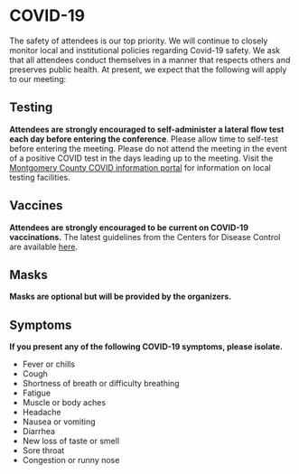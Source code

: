 # COVID-19

The safety of attendees is our top priority.  We will continue to closely monitor local and institutional policies regarding Covid-19 safety. We ask that all attendees conduct themselves in a manner that respects others and preserves public health. At present, we expect that the following will apply to our meeting:  

## Testing 

**Attendees are strongly encouraged to self-administer a lateral flow test each day before entering the conference**. Please allow time to self-test before entering the meeting. Please do not attend the meeting in the event of a positive COVID test in the days leading up to the meeting. Visit the [Montgomery County COVID information portal](https://gcc02.safelinks.protection.outlook.com/?url=https%3A%2F%2Fwww.montgomerycountymd.gov%2Fcovid19%2Ftesting.html&data=05%7C01%7Ckinsingc%40mail.nih.gov%7C73634348915c47a0c2dd08da3e8d7bdd%7C14b77578977342d58507251ca2dc2b06%7C0%7C0%7C637891074789020539%7CUnknown%7CTWFpbGZsb3d8eyJWIjoiMC4wLjAwMDAiLCJQIjoiV2luMzIiLCJBTiI6Ik1haWwiLCJXVCI6Mn0%3D%7C3000%7C%7C%7C&sdata=%2FNqRJ1scfB2C5SMx5ua6O2olduaRJqIkpoV9Szfj1Xw%3D&reserved=0) for information on local testing facilities. 

## Vaccines 

**Attendees are strongly encouraged to be current on COVID-19 vaccinations.**  The latest guidelines from the Centers for Disease Control are available [here](https://www.cdc.gov/vaccines/covid-19/downloads/COVID-19-vacc-schedule-at-a-glance-508.pdf).

## Masks 

**Masks are optional but will be provided by the organizers.** 


## Symptoms

**If you present any of the following COVID-19 symptoms, please isolate.** 

* Fever or chills
* Cough
* Shortness of breath or difficulty breathing
* Fatigue
* Muscle or body aches
* Headache
* Nausea or vomiting
* Diarrhea
* New loss of taste or smell
* Sore throat
* Congestion or runny nose
